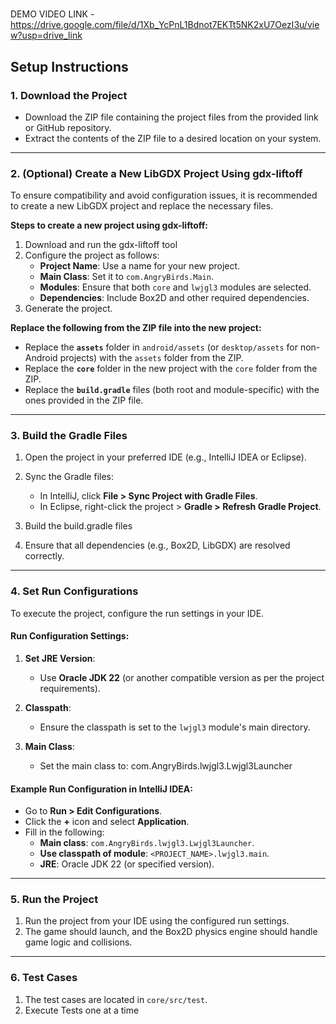 #

DEMO VIDEO LINK - https://drive.google.com/file/d/1Xb_YcPnL1Bdnot7EKTt5NK2xU7OezI3u/view?usp=drive_link

## **Setup Instructions**

### **1. Download the Project**
- Download the ZIP file containing the project files from the provided link or GitHub repository.
- Extract the contents of the ZIP file to a desired location on your system.

---

### **2. (Optional) Create a New LibGDX Project Using gdx-liftoff**
To ensure compatibility and avoid configuration issues, it is recommended to create a new LibGDX project and replace the necessary files.

**Steps to create a new project using gdx-liftoff:**
1. Download and run the gdx-liftoff tool
2. Configure the project as follows:
    - **Project Name**: Use a name for your new project.
    - **Main Class**: Set it to `com.AngryBirds.Main`.
    - **Modules**: Ensure that both `core` and `lwjgl3` modules are selected.
    - **Dependencies**: Include Box2D and other required dependencies.
3. Generate the project.

**Replace the following from the ZIP file into the new project:**
- Replace the **`assets`** folder in `android/assets` (or `desktop/assets` for non-Android projects) with the `assets` folder from the ZIP.
- Replace the **`core`** folder in the new project with the `core` folder from the ZIP.
- Replace the **`build.gradle`** files (both root and module-specific) with the ones provided in the ZIP file.

---

### **3. Build the Gradle Files**
1. Open the project in your preferred IDE (e.g., IntelliJ IDEA or Eclipse).
2. Sync the Gradle files:
    - In IntelliJ, click **File > Sync Project with Gradle Files**.
    - In Eclipse, right-click the project > **Gradle > Refresh Gradle Project**.

3. Build the build.gradle files
4. Ensure that all dependencies (e.g., Box2D, LibGDX) are resolved correctly.

---

### **4. Set Run Configurations**
To execute the project, configure the run settings in your IDE.

#### **Run Configuration Settings:**
1. **Set JRE Version**:
    - Use **Oracle JDK 22** (or another compatible version as per the project requirements).

2. **Classpath**:
    - Ensure the classpath is set to the `lwjgl3` module's main directory.

3. **Main Class**:
    - Set the main class to:       com.AngryBirds.lwjgl3.Lwjgl3Launcher


#### **Example Run Configuration in IntelliJ IDEA:**
- Go to **Run > Edit Configurations**.
- Click the **+** icon and select **Application**.
- Fill in the following:
    - **Main class**: `com.AngryBirds.lwjgl3.Lwjgl3Launcher`.
    - **Use classpath of module**: `<PROJECT_NAME>.lwjgl3.main`.
    - **JRE**: Oracle JDK 22 (or specified version).

---

### **5. Run the Project**
1. Run the project from your IDE using the configured run settings.
2. The game should launch, and the Box2D physics engine should handle game logic and collisions.

---

### **6. Test Cases**
1. The test cases are located in `core/src/test`.
2. Execute Tests one at a time
